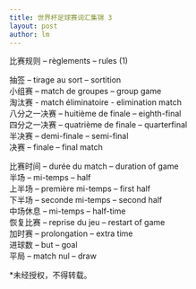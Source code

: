 ```yaml
---
title: 世界杯足球赛词汇集锦 3  
layout: post
author: lm
---
```

<p>比赛规则 – règlements – rules (1)</p>
<p>抽签 – tirage au sort – sortition<br />
小组赛 – match de groupes – group game<br />
淘汰赛 - match éliminatoire - elimination match<br />
八分之一决赛 – huitième de finale – eighth-final<br />
四分之一决赛 – quatrième de finale – quarterfinal<br />
半决赛 – demi-finale – semi-final<br />
决赛 – finale – final match </p>
<p>比赛时间 – durée du match – duration of game<br />
半场 – mi-temps – half<br />
上半场 – première mi-temps – first half<br />
下半场 – seconde mi-temps – second half<br />
中场休息 – mi-temps – half-time<br />
恢复比赛 – reprise du jeu – restart of game<br />
加时赛 – prolongation – extra time<br />
进球数 – but – goal<br />
平局 – match nul – draw </p>
<p>*未经授权，不得转载。</p>
